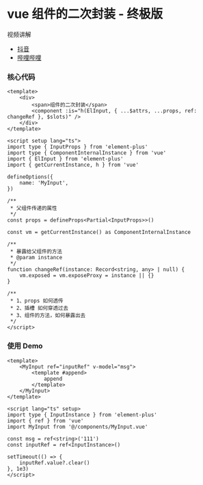 # vue 组件的二次封装 - 终极版

<div class="tip custom-block">

视频讲解

* [抖音](https://www.douyin.com/video/7516108480906792207)
* [哔哩哔哩](https://www.bilibili.com/video/BV1soMtz4ExE)

</div>

### 核心代码

```vue
<template>
    <div>
        <span>组件的二次封装</span>
        <component :is="h(ElInput, { ...$attrs, ...props, ref: changeRef }, $slots)" />
    </div>
</template>

<script setup lang="ts">
import type { InputProps } from 'element-plus'
import type { ComponentInternalInstance } from 'vue'
import { ElInput } from 'element-plus'
import { getCurrentInstance, h } from 'vue'

defineOptions({
    name: 'MyInput',
})

/**
 * 父组件传递的属性
 */
const props = defineProps<Partial<InputProps>>()

const vm = getCurrentInstance() as ComponentInternalInstance

/**
 * 暴露给父组件的方法
 * @param instance
 */
function changeRef(instance: Record<string, any> | null) {
    vm.exposed = vm.exposeProxy = instance || {}
}

/**
 * 1、props 如何透传
 * 2、插槽 如何穿透过去
 * 3、组件的方法，如何暴露出去
 */
</script>
```

### 使用 Demo

```vue
<template>
    <MyInput ref="inputRef" v-model="msg">
        <template #append>
            append
        </template>
    </MyInput>
</template>

<script lang="ts" setup>
import type { InputInstance } from 'element-plus'
import { ref } from 'vue'
import MyInput from '@/components/MyInput.vue'

const msg = ref<string>('111')
const inputRef = ref<InputInstance>()

setTimeout(() => {
    inputRef.value?.clear()
}, 1e3)
</script>

```